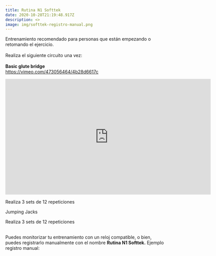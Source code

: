 ```yaml
---
title: Rutina N1 Softtek
date: 2020-10-28T21:19:48.917Z
description: <>
image: img/softtek-registro-manual.png
---
```

Entrenamiento recomendado para personas que están empezando o retomando el ejercicio.\
\
Realiza el siguiente circuito una vez:\
\
**Basic glute bridge**\
<https://vimeo.com/473056464/4b28d6617c>

<iframe src="https://player.vimeo.com/video/473056464" width="640" height="360" frameborder="0" allow="autoplay; fullscreen" allowfullscreen></iframe>

Realiza 3 sets de 12 repeticiones

Jumping Jacks

Realiza 3 sets de 12 repeticiones





\
Puedes monitorizar tu entrenamiento con un reloj compatible, o bien, puedes registrarlo manualmente con el nombre **Rutina N1 Softtek.** Ejemplo registro manual: